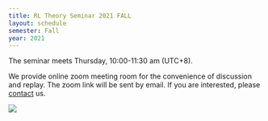 ```yaml
---
title: RL Theory Seminar 2021 FALL
layout: schedule
semester: Fall
year: 2021
---
```


The seminar meets Thursday, 10:00-11:30 am (UTC+8).
<!-- The offline venue is located in 501 Daoyuan Building. -->
We provide online zoom meeting room for the convenience of discussion and replay.
The zoom link will be sent by email. If you are interested, please [contact](about.html) us.

<a target="_blank" href="https://calendar.google.com/event?action=TEMPLATE&amp;tmeid=bjFzaGEzYmI3OGYwZnNqMWxxcWo0MDcyZHVfMjAyMTExMThUMDIwMDAwWiBzenJsZWVAbQ&amp;tmsrc=szrlee%40gmail.com&amp;scp=ALL"><img border="0" src="https://www.google.com/calendar/images/ext/gc_button1_en.gif"></a>